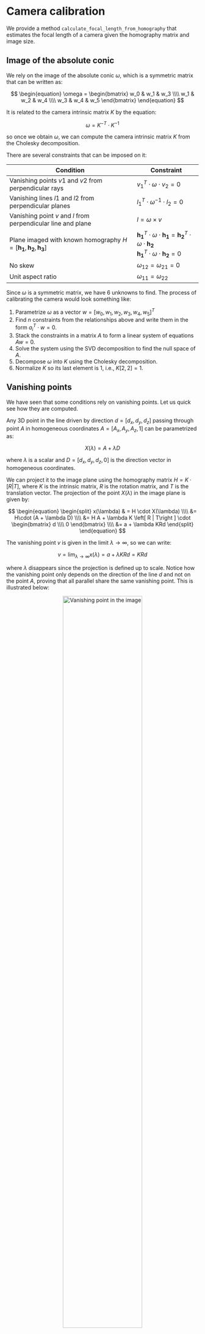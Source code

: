 # Camera calibration

We provide a method `calculate_focal_length_from_homography` that estimates the focal length of a camera given the homography matrix and image size. 

## Image of the absolute conic

We rely on the image of the absolute conic $\omega$, which is a symmetric matrix that can be written as:

$$
\begin{equation}
\omega = \begin{bmatrix}
w_0 & w_1 & w_3 \\\\
w_1 & w_2 & w_4 \\\\
w_3 & w_4 & w_5
\end{bmatrix}
\end{equation}
$$

It is related to the camera intrinsic matrix $K$ by the equation:

$$
\begin{equation}
\omega = K^{-T}\cdot K^{-1}
\end{equation}
$$

so once we obtain $\omega$, we can compute the camera intrinsic matrix $K$ from the Cholesky decomposition.

There are several constraints that can be imposed on it:


| Condition | Constraint |
| --- | --- |
| Vanishing points $v1$ and $v2$ from perpendicular rays| $v_1^T\cdot \omega \cdot v_2 = 0$ |
| Vanishing lines $l1$ and $l2$ from perpendicular planes | $l_1^T\cdot \omega^{-1} \cdot l_2 = 0$ |
| Vanishing point $v$ and  $l$ from perpendicular line and plane | $l=\omega \times v$ |
| Plane imaged with known homography $H = [\mathbf{h_1}, \mathbf{h_2}, \mathbf{h_3}]$ | $\mathbf{h_1}^T\cdot \omega \cdot \mathbf{h_1} = \mathbf{h_2}^T\cdot \omega \cdot \mathbf{h_2}$ <br> $\mathbf{h_1}^T\cdot \omega \cdot \mathbf{h_2} = 0$ |
| No skew | $\omega_{12} = \omega_{21} = 0$ |
| Unit aspect ratio | $\omega_{11} = \omega_{22}$ |

Since $\omega$ is a symmetric matrix, we have 6 unknowns to find. The process of calibrating the camera would look something like:
1. Parametrize $\omega$ as a vector $w=[w_0, w_1, w_2, w_3, w_4, w_5]^T$
2. Find $n$ constraints from the relationships above and write them in the form $a_i^T\cdot w = 0$.
3. Stack the constraints in a matrix $A$ to form a linear system of equations $Aw=0$.
4. Solve the system using the SVD decomposition to find the null space of $A$.
5. Decompose $\omega$ into $K$ using the Cholesky decomposition.
6. Normalize $K$ so its last element is 1, i.e., $K[2,2] = 1$.

## Vanishing points

We have seen that some conditions rely on vanishing points. Let us quick see how they are computed.

Any 3D point in the line driven by direction $d=[d_x,d_y,d_z]$ passing through point $A$ in homogeneous coordinates $A=[A_x, A_y, A_z, 1]$ can be parametrized as:

$$
\begin{equation}
X(\lambda) = A + \lambda D
\end{equation}
$$

where $\lambda$ is a scalar and $D = [d_x, d_y, d_z, 0]$ is the direction vector in homogeneous coordinates. 

We can project it to the image plane using the homography matrix $H = K \cdot [R | T]$, where $K$ is the intrinsic matrix, $R$ is the rotation matrix, and $T$ is the translation vector. The projection of the point $X(\lambda)$ in the image plane is given by:

$$
\begin{equation}
\begin{split}
x(\lambda) & = H \cdot X(\lambda) \\\\
&= H\cdot (A + \lambda D) \\\\
&= H A + \lambda K \left[ R | T\right ] \cdot \begin{bmatrix} d \\\\ 0 \end{bmatrix} \\\\
&= a + \lambda KRd
\end{split}
\end{equation}
$$

The vanishing point $v$ is given in the limit $\lambda \rightarrow \infty$, so we can write:

$$
\begin{equation}
v = \lim_{\lambda \rightarrow \infty} x(\lambda) = a + \lambda KRd = KRd
\end{equation}
$$

where $\lambda$ disappears since the projection is defined up to scale. Notice how the vanishing point only depends on the direction of the line $d$ and not on the point $A$, proving that all parallel share the same vanishing point. This is illustrated below:

<figure class="figure" style="text-align: center;">
  <img src="vanishing_point_image.png" alt="Vanishing point in the image" width="70%" style="display: block; margin: auto;">
  <figcaption class="caption" style="font-weight: normal; max-width: 80%; margin: auto;">The points X<sub>i</sub> in line X are equally spaced in the 3D Euclidean space, but their projections distance in the image plane decreases as they move away from the camera center. We can trace a parallel line D to X passing through the camera center C, which would intersect with X at the infinity plane. The vanishing point v' is the projection of this intersection in the image plane, and is given by the intersection between the line $D$ and the image plane.</figcaption>
</figure>

## Derivation

In our case, we will assume our intrinsic matrix $K$ is of the form:

$$
\begin{equation}
K = \begin{bmatrix}
f_x & 0 & c_x \\\\
0 & f_y & c_y \\\\
0 & 0 & 1
\end{bmatrix}
\end{equation}
$$

where we have assumed no skew $s=0$. Its inverse is:

$$
\begin{equation}
K^{-1} = \begin{bmatrix}
\frac{1}{f_x} & 0 & -\frac{c_x}{f_x} \\\\
0 & \frac{1}{f_y} & -\frac{c_y}{f_y} \\\\
0 & 0 & 1
\end{bmatrix}
\end{equation}
$$

This results in the image of the absolute conic $\omega$ being:

$$
\begin{equation}
\omega = K^{-T}\cdot K^{-1} = \begin{bmatrix}
\frac{1}{f_x^2} & 0 & -\frac{c_x}{f_x^2} \\\\
0 & \frac{1}{f_y^2} & -\frac{c_y}{f_y^2} \\\\
-\frac{c_x}{f_x^2} & -\frac{c_y}{f_y^2} & \frac{c_x^2}{f_x^2} + \frac{c_y^2}{f_y^2} + 1
\end{bmatrix}
\end{equation}
$$

The conditions we impose are:

### No skew

From our previous table, we have the condition $w_1 = 0$, so our first row in A will be:

$$
\begin{equation}
a_1 = \begin{bmatrix}
0 & 1 & 0 & 0 & 0 & 0 \\
\end{bmatrix}
\end{equation}
$$

### Unit aspect ratio
We have the condition $w_0 = w_2$, so our second row in A will be:
<p align="center">
  <img src="condition2.png" alt="alt text">
</p>

Notice from Eq.(8) that
<p align="center">
  <img src="focal.png" alt="alt text">
</p>
so we are effectively imposing $f_x = f_y = f$, which is the unit aspect ratio condition.

<!-- $$
\begin{equation}
a_2 = \begin{bmatrix}
1 & 0 & -1 & 0 & 0 & 0 \\
\end{bmatrix}
\end{equation}
$$ -->

### Principal point at the center of the image

If we pay attention to $w_3$ and $w_4$, we can see that they are related to the
principal point $(c_x, c_y)$ of the camera. 

$$
\begin{equation}
w_3 = -\frac{c_x}{f^2}, \quad w_4 = -\frac{c_y}{f^2}
\end{equation}
$$

If the principal point is known, i.e., at the center of the image, we can impose

$$
\begin{equation}
\frac{c_y}{c_x} w_3 - w_4 = 0
\end{equation}
$$

which leads to the third row in A:
<p align="center">
  <img src="condition3.png" alt="alt text">
</p>
<!-- $$
\begin{equation}
a_3 = \begin{bmatrix}
0 & 0 & 0 & \frac{c_y}{c_x} & -1 & 0
\end{bmatrix}
\end{equation}
$$ -->

### Vanishing points for horizontal and vertical lines

We saw earlier we can get the vanishing point for a set of parallel lines with 3D direction $d = [d_x, d_y, d_z]$ as $v = KRd$. The matrix KR corresponds to the first 3 columns of the homography matrix $H$, so we can write:

$$
\begin{equation}
H = \begin{bmatrix}
h_0 & h_1 & h_2 \\\\
h_3 & h_4 & h_5 \\\\
h_6 & h_7 & h_8
\end{bmatrix} 
\end{equation}
$$

So we can get two sets of orthogonal lines:

1. Horizontal: 
   - $d_1 = [1, 0, 0]$ 
   - $v_1 = [h_0, h_3, h_6]$
2. Vertical:
   - $d_2 = [0, 1, 0]$
   - $v_2 = [h_1, h_4, h_7]$

Now let us apply the condition for vanishing points from perpendicular rays:

$$
\begin{equation}
v_1^T \cdot \omega \cdot v_2 = 0
\end{equation}
$$

Substituting the values of $v_1$ and $v_2$ we get:
<p align="center">
  <img src="system1.png" alt="alt text">
</p>
<!-- $$
\begin{equation}
\begin{bmatrix}
h_0 & h_3 & h_6
\end{bmatrix} \cdot \begin{bmatrix}
w_0 & w_1 & w_3 \\\\
w_1 & w_2 & w_4 \\\\
w_3 & w_4 & w_5
\end{bmatrix} \cdot \begin{bmatrix}
h_1 \\\\ h_4 \\\\ h_7
\end{bmatrix} = 0
\end{equation}
$$ -->

which reduces to:

$$
\begin{equation}
\begin{split}
0 & = h_0 h_1 w_0 \\  
& + (h_3 h_1 + h_0 h_4) w_1 \\
& + h_3 h_4 w_2 \\ 
& + (h_6 h_1 + h_0 h_7) w_3 \\ 
& + (h_6 h_4 + h_3 h_7) w_4 \\ 
& + h_6 h_7 w_5 
\end{split}
\end{equation}
$$

This gives us the fourth row in A:

$$
a_4 = [h_0 h_1,\ h_3 h_1 + h_0 h_4,\ h_3 h_4,\ h_6 h_1 + h_0 h_7,\ h_6 h_4 + h_3 h_7,\ h_6 h_7 \,]
$$

### Vanishing point for 45º/135º lines

It would not be rare to observe that some set of parallel lines remain parallel after projection. Given our camera angles, this can happen for horizontal lines. So to make the system more robust, we can add the condition for vanishing points from perpendicular rays for 45º and 135º lines. 

1. 45º lines:
   - $d_3 = [1, 1, 0]$ 
   - $v_3 = [h_0 + h_1, h_3 + h_4, h_6 + h_7]$
2. 135º lines:
   - $d_4 = [1, -1, 0]$ 
   - $v_4 = [h_0 - h_1, h_3 - h_4, h_6 - h_7]$

Replacing on the condition for vanishing points from perpendicular rays, we get:
<p align="center">
  <img src="system2.png" alt="alt text">
</p>
<!-- $$
\begin{equation}
\begin{bmatrix}
h_0 + h_1 & h_3 + h_4 & h_6 + h_7
\end{bmatrix} \cdot \begin{bmatrix}
w_0 & w_1 & w_3 \\\\
w_1 & +w_2 & w_4 \\\\        
w_3 & w_4 & w_5
\end{bmatrix} \cdot \begin{bmatrix}
h_0 - h_1 \\\\ h_3 - h_4 \\\\ h_6 - h_7
\end{bmatrix} = 0
\end{equation}
$$ -->

which reduces to:
<p align="center">
  <img src="system3.png" alt="alt text">
</p>
<!-- $$
\begin{equation}
\begin{split}
0 & = (h_0^2 -h_1^2) w_0 \\
& + 2 (h_0 h_3 - h_1 h_4) w_1 \\
& + (h_3^2 - h_4^2) w_2 \\
& + 2 (h_0 h_6 - h_1 h_7) w_3 \\
& + 2 (h_3 h_6 - h_4 h_7) w_4 \\
& + (h_6^2 - h_7^2) w_5
\end{split}
\end{equation}
$$ -->

This gives us the fifth row in A:
<p align="center">
  <img src="condition5.png" alt="alt text">
</p>
<!-- $$
a_5 = [
    h_0^2 - h_1^2,\ 
    2 (h_0 h_3 - h_1 h_4),\ 
    h_3^2 - h_4^2,\ 
    2 (h_0 h_6 - h_1 h_7),\ 
    2 (h_3 h_6 - h_4 h_7),\ 
    h_6^2 - h_7^2
]
$$ -->


## References
1. Richard Hartley and Andrew Zisserman (2000), *Multiple View Geometry in Computer Vision*, Cambridge University Press.
